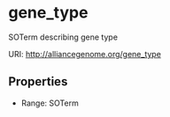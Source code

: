 # gene_type

SOTerm describing gene type

URI: http://alliancegenome.org/gene_type



<!-- no inheritance hierarchy -->


## Properties

 * Range: SOTerm


